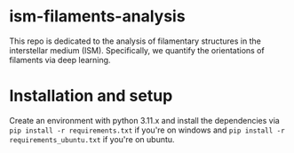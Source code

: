 # ism-filaments-analysis
This repo is dedicated to the analysis of filamentary structures in the interstellar medium (ISM). Specifically, we quantify the orientations of filaments via deep learning.

# Installation and setup
Create an environment with python 3.11.x and install the dependencies via ```pip install -r requirements.txt``` if you're on windows and ```pip install -r requirements_ubuntu.txt``` if you're on ubuntu.
